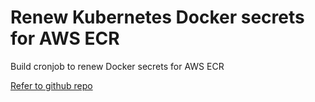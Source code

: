 # Renew Kubernetes Docker secrets for AWS ECR

Build cronjob to renew Docker secrets for AWS ECR

[Refer to github repo](https://github.com/nabsul/k8s-ecr-login-renew)